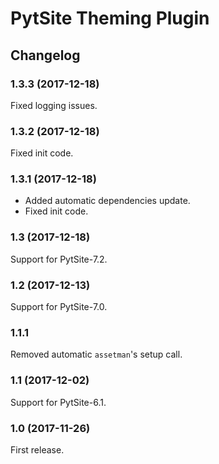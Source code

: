 # PytSite Theming Plugin


## Changelog


### 1.3.3 (2017-12-18)

Fixed logging issues.


### 1.3.2 (2017-12-18)

Fixed init code.


### 1.3.1 (2017-12-18)

- Added automatic dependencies update.
- Fixed init code.


### 1.3 (2017-12-18)

Support for PytSite-7.2.


### 1.2 (2017-12-13)

Support for PytSite-7.0.


### 1.1.1

Removed automatic `assetman`'s setup call.


### 1.1 (2017-12-02)

Support for PytSite-6.1.


### 1.0 (2017-11-26)

First release.
